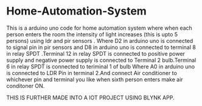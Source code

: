 # Home-Automation-System
This is a arduino uno code for home automation system where when each person enters the room the intensity of light increases (this is upto 5 persons) using ldr and pir sensors . Where D2 in arduino uno is connected to signal pin in pir sensors and D8 in arduino uno is connected to terminal 8 in relay SPDT .Terminal 12 in relay SPDT is connected to positive power supply and negative power supply is connected to Terminal 2 bulb.Terminal 6 in relay SPDT is connected to teriminal 1 of bulb Where A0 in arduino uno is connected to LDR Pin in terminal 2.And connect Air conditioner to whichever pin and terminal you like when sixth person enters make air conditoner ON.

THIS IS FURTHER MADE INTO A IOT PROJECT USING BLYNK APP.
